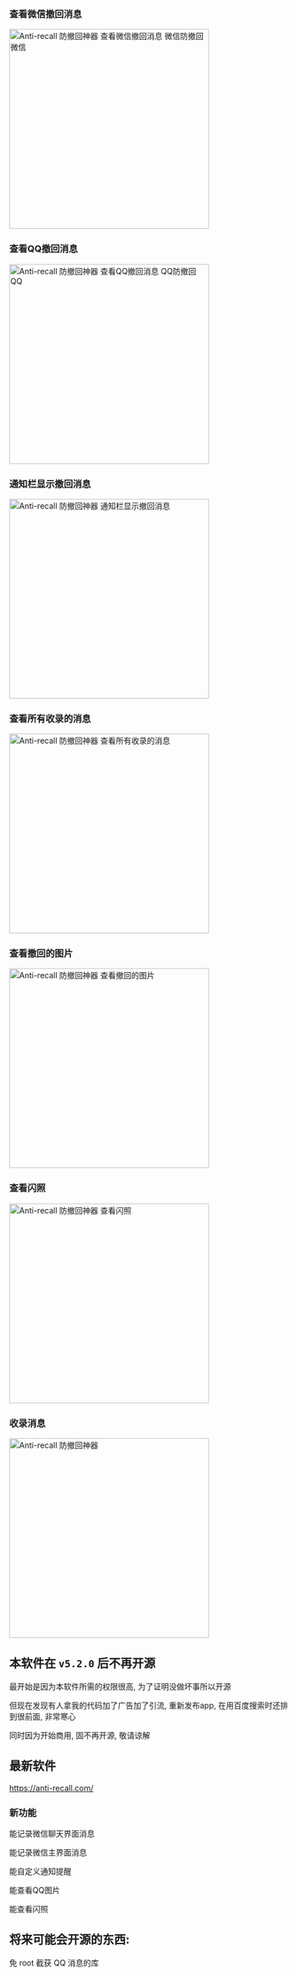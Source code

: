 ### 查看微信撤回消息

<img src="src/demo/demo-dark-wx-1080.gif" alt="Anti-recall 防撤回神器 查看微信撤回消息 微信防撤回微信" width="360px">

### 查看QQ撤回消息

<img src="src/demo/demo-dark-qq-1080.gif" alt="Anti-recall 防撤回神器 查看QQ撤回消息 QQ防撤回QQ" width="360px">

### 通知栏显示撤回消息

<img src="src/demo/demo-dark-wx-notification-1080.gif" alt="Anti-recall 防撤回神器 通知栏显示撤回消息" width="360px">

### 查看所有收录的消息

<img src="src/demo/demo-dark-app-content-compressed.gif" alt="Anti-recall 防撤回神器 查看所有收录的消息" width="360px">

### 查看撤回的图片

<img src="src/demo/demo-show-image.gif" alt="Anti-recall 防撤回神器 查看撤回的图片" width="360px">

### 查看闪照

<img src="src/demo/demo-show-flash-photo.gif" alt="Anti-recall 防撤回神器 查看闪照" width="360px">

### 收录消息     

<img src="src/demo/demo-dark-chat-monitor.gif" alt="Anti-recall 防撤回神器" width="360px">

## 本软件在 `v5.2.0` 后不再开源

最开始是因为本软件所需的权限很高, 为了证明没做坏事所以开源

但现在发现有人拿我的代码加了广告加了引流, 重新发布app, 在用百度搜索时还排到很前面, 非常寒心

同时因为开始商用, 固不再开源, 敬请谅解

## 最新软件 

https://anti-recall.com/

### 新功能

能记录微信聊天界面消息

能记录微信主界面消息

能自定义通知提醒

能查看QQ图片

能查看闪照

## 将来可能会开源的东西: 

免 root 截获 QQ 消息的库


